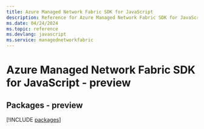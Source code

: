 ```yaml
---
title: Azure Managed Network Fabric SDK for JavaScript
description: Reference for Azure Managed Network Fabric SDK for JavaScript
ms.date: 04/24/2024
ms.topic: reference
ms.devlang: javascript
ms.service: managednetworkfabric
---
```

# Azure Managed Network Fabric SDK for JavaScript - preview
## Packages - preview
[!INCLUDE [packages](managed-network-fabric-index.md)]